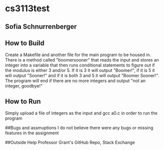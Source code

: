 # cs3113test

## Sofia Schnurrenberger

## How to Build
  Create a Makefile and another file for the main program to be housed in. There is a method called "boomersooner" that reads the input
  and stores an integer into a variable that then runs conditional statements to figure out if the modulus is either 3 and/or 5. If it is 3
  it will output "Boomer!", if it is 5 it will output "Sooner!" and if it is both 3 and 5 it will output "Boomer Sooner!". The program
  will end if there are no more integers and output "not an integer, goodbye!" 

## How to Run 
  Simply upload a file of integers as the input and gcc a0.c in order to run the program

##Bugs and assmuptions 
  I do not believe there were any bugs or missing features in the assignment

##Outside Help
  Professor Grant's GitHub Repo,
  Stack Exchange 
